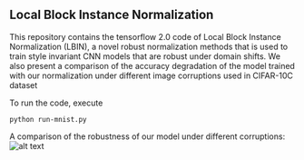 ## Local Block Instance Normalization

This repository contains the tensorflow 2.0 code of Local Block Instance Normalization (LBIN), a novel robust normalization methods that is used to train style invariant CNN models that are robust under 
domain shifts. We also present a comparison of the accuracy degradation of the model trained with our normalization under different image corruptions used in CIFAR-10C dataset

To run the code, execute 
```
python run-mnist.py
```

A comparison of the robustness of our model under different corruptions:
![alt text](https://imgur.com/pdpXoRm.png)
